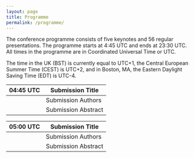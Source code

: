 ```yaml
---
layout: page
title: Programme
permalink: /programme/
---
```

The conference programme consists of five keynotes and 56 regular presentations. The programme starts at 4:45 UTC and ends at 23:30 UTC. All times in the programme are in Coordinated Universal Time or UTC. 

The time in the UK (BST) is currently equal to UTC+1, the Central European Summer Time (CEST) is UTC+2, and in Boston, MA, the Eastern Daylight Saving Time (EDT) is UTC-4.

| 04:45 UTC | Submission Title    |
|-----------|---------------------|
|           | Submission Authors  |
|           | Submission Abstract |

| 05:00 UTC | Submission Title    |
|-----------|---------------------|
|           | Submission Authors  |
|           | Submission Abstract |
